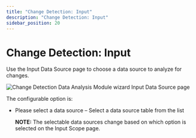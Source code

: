 ```yaml
---
title: "Change Detection: Input"
description: "Change Detection: Input"
sidebar_position: 20
---
```


# Change Detection: Input

Use the Input Data Source page to choose a data source to analyze for changes.

![Change Detection Data Analysis Module wizard Input Data Source page](/img/product_docs/accessanalyzer/12.0/admin/analysis/changedetection/input.webp)

The configurable option is:

- Please select a data source – Select a data source table from the list

    **NOTE:** The selectable data sources change based on which option is selected on the Input
    Scope page.
